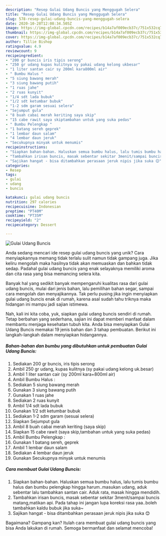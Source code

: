 ```yaml
---
description: "Resep Gulai Udang Buncis yang Menggugah Selera"
title: "Resep Gulai Udang Buncis yang Menggugah Selera"
slug: 578-resep-gulai-udang-buncis-yang-menggugah-selera
date: 2020-10-28T12:08:34.505Z
image: https://img-global.cpcdn.com/recipes/b14a7af009ecb37c/751x532cq70/gulai-udang-buncis-foto-resep-utama.jpg
thumbnail: https://img-global.cpcdn.com/recipes/b14a7af009ecb37c/751x532cq70/gulai-udang-buncis-foto-resep-utama.jpg
cover: https://img-global.cpcdn.com/recipes/b14a7af009ecb37c/751x532cq70/gulai-udang-buncis-foto-resep-utama.jpg
author: Tillie Bishop
ratingvalue: 4.9
reviewcount: 9
recipeingredient:
- "200 gr buncis iris tipis serong"
- "250 gr udang kupas kulitnya sy pakai udang kelong ukbesar"
- "1 liter santan cair sy 200ml kara800ml air"
- " Bumbu Halus "
- "5 siung bawang merah"
- "3 siung bawang putih"
- "1 ruas jahe"
- "2 ruas kunyit"
- "1/4 sdt lada bubuk"
- "1/2 sdt ketumbar bubuk"
- "1-2 sdm garam sesuai selera"
- "Sejumput gula"
- "8 buah cabai merah keriting saya skip"
- "15 cabe rawit saya skiptambahan untuk yang suka pedas"
- " Bumbu Pelengkap "
- "1 batang sereh geprek"
- "1 lembar daun salam"
- "4 lembar daun jeruk"
- "Secukupnya minyak untuk menumis"
recipeinstructions:
- "Siapkan bahan-bahan. Haluskan semua bumbu halus, lalu tumis bumbu halus dan bumbu pelengkap hingga harum..masukan udang, aduk sebentar lalu tambahkan santan cair. Aduk rata, masak hingga mendidih."
- "Tambahkan irisan buncis, masak sebentar sekitar 3menit/sampai buncis matang,matikan api. Pada tahap ini jangan lupa koreksi rasa yaa..boleh tambahkan kaldu bubuk jika suka~"
- "Sajikan hangat - bisa ditambahkan perasaan jeruk nipis jika suka 😊"
categories:
- Resep
tags:
- gulai
- udang
- buncis

katakunci: gulai udang buncis 
nutrition: 297 calories
recipecuisine: Indonesian
preptime: "PT40M"
cooktime: "PT35M"
recipeyield: "2"
recipecategory: Dessert

---
```



![Gulai Udang Buncis](https://img-global.cpcdn.com/recipes/b14a7af009ecb37c/751x532cq70/gulai-udang-buncis-foto-resep-utama.jpg)

Anda sedang mencari ide resep gulai udang buncis yang unik? Cara menyiapkannya memang tidak terlalu sulit namun tidak gampang juga. Jika keliru mengolah maka hasilnya tidak akan memuaskan dan bahkan tidak sedap. Padahal gulai udang buncis yang enak selayaknya memiliki aroma dan cita rasa yang bisa memancing selera kita.

Banyak hal yang sedikit banyak mempengaruhi kualitas rasa dari gulai udang buncis, mulai dari jenis bahan, lalu pemilihan bahan segar, sampai cara mengolah dan menyajikannya. Tak perlu pusing jika ingin menyiapkan gulai udang buncis enak di rumah, karena asal sudah tahu triknya maka hidangan ini mampu jadi sajian istimewa.




Nah, kali ini kita coba, yuk, siapkan gulai udang buncis sendiri di rumah. Tetap berbahan yang sederhana, sajian ini dapat memberi manfaat dalam membantu menjaga kesehatan tubuh kita. Anda bisa menyiapkan Gulai Udang Buncis memakai 19 jenis bahan dan 3 tahap pembuatan. Berikut ini langkah-langkah dalam menyiapkan hidangannya.

<!--inarticleads1-->

##### Bahan-bahan dan bumbu yang dibutuhkan untuk pembuatan Gulai Udang Buncis:

1. Sediakan 200 gr buncis, iris tipis serong
1. Ambil 250 gr udang, kupas kulitnya (sy pakai udang kelong uk.besar)
1. Ambil 1 liter santan cair (sy 200ml kara+800ml air)
1. Ambil  Bumbu Halus :
1. Sediakan 5 siung bawang merah
1. Gunakan 3 siung bawang putih
1. Gunakan 1 ruas jahe
1. Sediakan 2 ruas kunyit
1. Ambil 1/4 sdt lada bubuk
1. Gunakan 1/2 sdt ketumbar bubuk
1. Sediakan 1-2 sdm garam (sesuai selera)
1. Siapkan Sejumput gula
1. Ambil 8 buah cabai merah keriting (saya skip)
1. Siapkan 15 cabe rawit (saya skip,tambahan untuk yang suka pedas)
1. Ambil  Bumbu Pelengkap :
1. Gunakan 1 batang sereh, geprek
1. Ambil 1 lembar daun salam
1. Sediakan 4 lembar daun jeruk
1. Gunakan Secukupnya minyak untuk menumis




<!--inarticleads2-->

##### Cara membuat Gulai Udang Buncis:

1. Siapkan bahan-bahan. Haluskan semua bumbu halus, lalu tumis bumbu halus dan bumbu pelengkap hingga harum..masukan udang, aduk sebentar lalu tambahkan santan cair. Aduk rata, masak hingga mendidih.
1. Tambahkan irisan buncis, masak sebentar sekitar 3menit/sampai buncis matang,matikan api. Pada tahap ini jangan lupa koreksi rasa yaa..boleh tambahkan kaldu bubuk jika suka~
1. Sajikan hangat - bisa ditambahkan perasaan jeruk nipis jika suka 😊




Bagaimana? Gampang kan? Itulah cara membuat gulai udang buncis yang bisa Anda lakukan di rumah. Semoga bermanfaat dan selamat mencoba!
